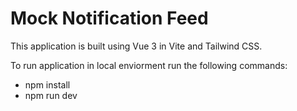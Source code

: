 # Mock Notification Feed

This application is built using Vue 3 in Vite and Tailwind CSS.

To run application in local enviorment run the following commands:
- npm install
- npm run dev
